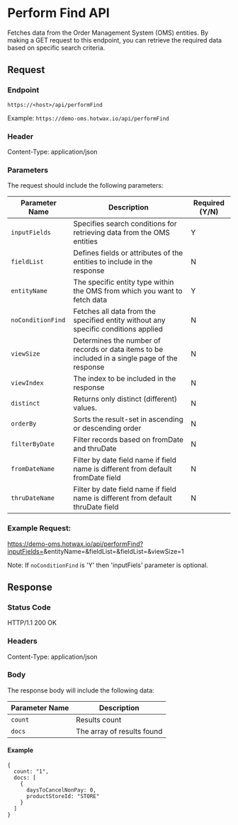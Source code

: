 # Perform Find API

Fetches data from the Order Management System (OMS) entities. By making a GET request to this endpoint, you can retrieve the required data based on specific search criteria.

## Request

### Endpoint

`https://<host>/api/performFind`

Example: `https://demo-oms.hotwax.io/api/performFind`

### Header

Content-Type: application/json

### Parameters

The request should include the following parameters:

| Parameter Name | Description | Required (Y/N) |
| -------------- | ----------- | -------------- |
| `inputFields` | Specifies search conditions for retrieving data from the OMS entities | Y |
| `fieldList` | Defines fields or attributes of the entities to include in the response | N |
| `entityName` | The specific entity type within the OMS from which you want to fetch data | Y |
| `noConditionFind` | Fetches all data from the specified entity without any specific conditions applied | N |
| `viewSize` | Determines the number of records or data items to be included in a single page of the response | N |
| `viewIndex` | The index to be included in the response | N |
| `distinct` | Returns only distinct (different) values. | N |
| `orderBy` | Sorts the result-set in ascending or descending order | N |
| `filterByDate` | Filter records based on fromDate and thruDate | N |
| `fromDateName` | Filter by date field name if field name is different from default fromDate field | N |
| `thruDateName` | Filter by date field name if field name is different from default thruDate field | N |


### Example Request: 

https://demo-oms.hotwax.io/api/performFind?inputFields=<searchcondition>&entityName=<entityname>&fieldList=<fieldname>&fieldList=<fieldname>&viewSize=1

Note: If `noConditionFind` is 'Y' then 'inputFiels' parameter is optional.

## Response

### Status Code
HTTP/1.1 200 OK

### Headers
Content-Type: application/json

### Body

The response body will include the following data:

| Parameter Name | Description |
| -------------- | ----------- |
| `count` | Results count |
| `docs` | The array of results found |


#### Example 
```
{
  count: "1",
  docs: [
    {
      daysToCancelNonPay: 0,
      productStoreId: "STORE"
    }
  ]
}
 ```
